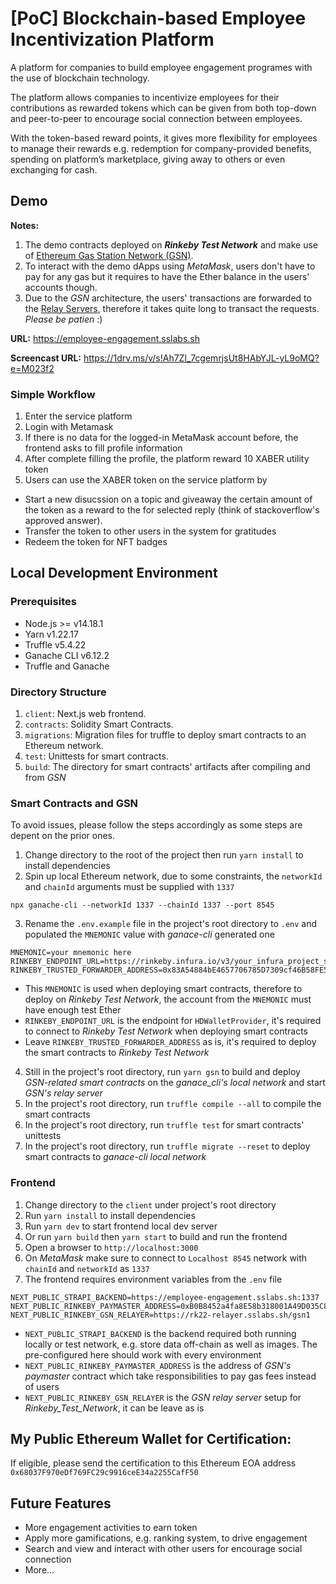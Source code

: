 # [PoC] Blockchain-based Employee Incentivization Platform

A platform for companies to build employee engagement programes with the use of blockchain technology. 

The platform allows companies to incentivize employees for their contributions as rewarded tokens which can be given from both top-down and peer-to-peer to encourage social connection between employees.

With the token-based reward points, it gives more flexibility for employees to manage their rewards e.g. redemption for company-provided benefits, spending on platform’s marketplace, giving away to others or even exchanging for cash.

## Demo

**Notes:**

1. The demo contracts deployed on **_Rinkeby Test Network_** and make use of <a href="https://docs.opengsn.org/contracts/addresses.html#gsn-deployment-addresses" target="_blank">Ethereum Gas Station Network (GSN)</a>.
2. To interact with the demo dApps using _MetaMask_, users don't have to pay for any gas but it requires to have the Ether balance in the users' accounts though.
3. Due to the _GSN_ architecture, the users' transactions are forwarded to the <a href="https://relays.opengsn.org/" target="_blank">Relay Servers</a>, therefore it takes quite long to transact the requests. _Please be patien_ :)

**URL:** 
https://employee-engagement.sslabs.sh

**Screencast URL:** 
https://1drv.ms/v/s!Ah7Zl_7cgemrjsUt8HAbYJL-yL9oMQ?e=M023f2

### Simple Workflow
1. Enter the service platform
2. Login with Metamask
3. If there is no data for the logged-in MetaMask account before, the frontend asks to fill profile information
4. After complete filling the profile, the platform reward 10 XABER utility token
5. Users can use the XABER token on the service platform by   
- Start a new disucssion on a topic and giveaway the certain amount of the token as a reward to the for selected reply (think of stackoverflow's approved answer).
- Transfer the token to other users in the system for gratitudes
- Redeem the token for NFT badges 

## Local Development Environment

### Prerequisites

- Node.js >= v14.18.1
- Yarn v1.22.17
- Truffle v5.4.22
- Ganache CLI v6.12.2
- Truffle and Ganache

### Directory Structure

1. `client`: Next.js web frontend.
2. `contracts`: Solidity Smart Contracts.
3. `migrations`: Migration files for truffle to deploy smart contracts to an Ethereum network.
3. `test`: Unittests for smart contracts.
4. `build`: The directory for smart contracts' artifacts after compiling and from _GSN_

### Smart Contracts and GSN

To avoid issues, please follow the steps accordingly as some steps are depent on the prior ones.

1. Change directory to the root of the project then run `yarn install` to install dependencies
2. Spin up local Ethereum network, due to some constraints, the `networkId` and `chainId` arguments must be supplied with `1337`
```
npx ganache-cli --networkId 1337 --chainId 1337 --port 8545
```
3. Rename the `.env.example` file in the project's root directory to `.env` and populated the `MNEMONIC` value with _ganace-cli_ generated one
```
MNEMONIC=your mnemonic here
RINKEBY_ENDPOINT_URL=https://rinkeby.infura.io/v3/your_infura_project_secret_here
RINKEBY_TRUSTED_FORWARDER_ADDRESS=0x83A54884bE4657706785D7309cf46B58FE5f6e8a
```
- This `MNEMONIC` is used when deploying smart contracts, therefore to deploy on _Rinkeby Test Network_, the account from the `MNEMONIC` must have enough test Ether
- `RINKEBY_ENDPOINT_URL` is the endpoint for `HDWalletProvider`, it's required to connect to _Rinkeby Test Network_ when deploying smart contracts
- Leave `RINKEBY_TRUSTED_FORWARDER_ADDRESS` as is, it's required to deploy the smart contracts to _Rinkeby Test Network_

4. Still in the project's root directory, run `yarn gsn` to build and deploy _GSN-related smart contracts_ on the _ganace_cli's local network_ and start _GSN's relay server_
5. In the project's root directory, run `truffle compile --all` to compile the smart contracts
6. In the project's root directory, run `truffle test` for smart contracts' unittests
7. In the project's root directory, run `truffle migrate --reset` to deploy smart contracts to  _ganace-cli local network_

### Frontend

1. Change directory to the `client` under project's root directory
2. Run `yarn install` to install dependencies
3. Run `yarn dev` to start frontend local dev server
4. Or run `yarn build` then `yarn start` to build and run the frontend
5. Open a browser to `http://localhost:3000`
6. On _MetaMask_ make sure to connect to `Localhost 8545` network with `chainId` and `networkId` as `1337`
7. The frontend requires environment variables from the `.env` file
```
NEXT_PUBLIC_STRAPI_BACKEND=https://employee-engagement.sslabs.sh:1337
NEXT_PUBLIC_RINKEBY_PAYMASTER_ADDRESS=0xB0B8452a4fa8E58b318001A49D035C8689FaB083
NEXT_PUBLIC_RINKEBY_GSN_RELAYER=https://rk22-relayer​.sslabs​.sh/gsn1
```
- `NEXT_PUBLIC_STRAPI_BACKEND` is the backend required both running locally or test network, e.g. store data off-chain as well as images. The pre-configured here should work with every environment
- `NEXT_PUBLIC_RINKEBY_PAYMASTER_ADDRESS` is the address of _GSN's paymaster_ contract which take responsibilities to pay gas fees instead of users
- `NEXT_PUBLIC_RINKEBY_GSN_RELAYER` is the _GSN relay server_ setup for _Rinkeby_Test_Network_, it can be leave as is

## My Public Ethereum Wallet for Certification:

If eligible, please send the certification to this Ethereum EOA address 
```0x68037F970eDf769FC29c9916ceE34a2255CafF50```

## Future Features

- More engagement activities to earn token
- Apply more gamifications, e.g. ranking system, to drive engagement
- Search and view and interact with other users for encourage social connection
- More...
